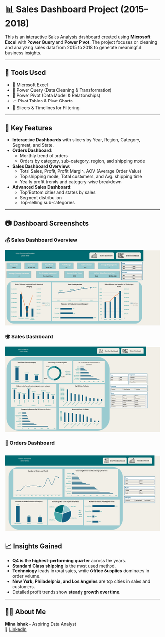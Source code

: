 # 📊 Sales Dashboard Project (2015–2018)

This is an interactive Sales Analysis dashboard created using **Microsoft Excel** with **Power Query** and **Power Pivot**. The project focuses on cleaning and analyzing sales data from 2015 to 2018 to generate meaningful business insights.

---

## 🚀 Tools Used

- 📌 Microsoft Excel
- 🔄 Power Query (Data Cleaning & Transformation)
- 🔗 Power Pivot (Data Model & Relationships)
- 📈 Pivot Tables & Pivot Charts
- 🎯 Slicers & Timelines for Filtering

---

## 📌 Key Features

- **Interactive Dashboards** with slicers by Year, Region, Category, Segment, and State.
- **Orders Dashboard**:  
  - Monthly trend of orders  
  - Orders by category, sub-category, region, and shipping mode  
- **Sales Dashboard Overview**:  
  - Total Sales, Profit, Profit Margin, AOV (Average Order Value)  
  - Top shipping mode, Total customers, and Avg. shipping time  
  - Yearly profit trends and category-wise breakdown  
- **Advanced Sales Dashboard**:  
  - Top/Bottom cities and states by sales  
  - Segment distribution  
  - Top-selling sub-categories

---

## 📷 Dashboard Screenshots

### 💰 Sales Dashboard Overview
![image alt](https://github.com/Minaashak/Sales/blob/main/OverView.png?raw=true)

### 🌍 Sales Dashboard
![image alt](https://github.com/Minaashak/Sales/blob/main/Sales%20.png?raw=true)

### 🧾 Orders Dashboard
![image alt](https://github.com/Minaashak/Sales/blob/main/Orders.png?raw=true)
---


## 📈 Insights Gained

- **Q4 is the highest-performing quarter** across the years.
- **Standard Class shipping** is the most used method.
- **Technology** leads in total sales, while **Office Supplies** dominates in order volume.
- **New York, Philadelphia, and Los Angeles** are top cities in sales and customers.
- Detailed profit trends show **steady growth over time**.

---

## 👨‍💻 About Me

**Mina Ishak** – Aspiring Data Analyst  
🔗 [LinkedIn](https://www.linkedin.com/in/mina-ishak-8591a6219)  

